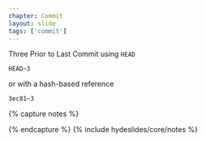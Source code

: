 ```yaml
---
chapter: Commit
layout: slide
tags: ['commit']
---
```


Three Prior to Last Commit using `HEAD`

    HEAD~3

or with a hash-based reference

    3ec81~3

{% capture notes %}

{% endcapture %}
{% include hydeslides/core/notes %}